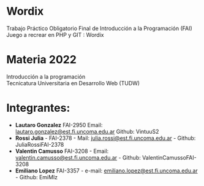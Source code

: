 # Wordix  
Trabajo Práctico Obligatorio Final de Introducción a la Programación (FAI) Juego a recrear en PHP y GIT : Wordix  

# Materia 2022  
Introducción a la programación  
Tecnicatura Universitaria en Desarrollo Web (TUDW)

# Integrantes:  
- **Lautaro Gonzalez** FAI-2950 Email: lautaro.gonzalez@est.fi.uncoma.edu.ar Github: VintuuS2 
- **Rossi Julia** - FAI-2378 - Mail: julia.rossi@est.fi.uncoma.edu.ar - Github: JuliaRossiFAI-2378  
- **Valentin Camusso** FAI-3208 - Email: valentin.camusso@est.fi.uncoma.edu.ar - Github: ValentinCamussoFAI-3208  
- **Emiliano Lopez** FAI-3357 - e-mail: emiliano.lopez@est.fi.uncoma.edu.ar - Github: EmiMlz
